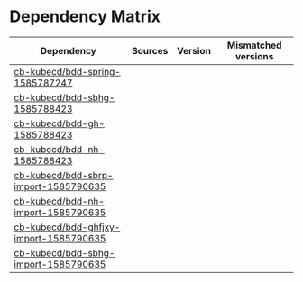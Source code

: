 # Dependency Matrix

Dependency | Sources | Version | Mismatched versions
---------- | ------- | ------- | -------------------
[cb-kubecd/bdd-spring-1585787247](https://github.com/cb-kubecd/bdd-spring-1585787247.git) |  | []() | 
[cb-kubecd/bdd-sbhg-1585788423](https://github.com/cb-kubecd/bdd-sbhg-1585788423.git) |  | []() | 
[cb-kubecd/bdd-gh-1585788423](https://github.com/cb-kubecd/bdd-gh-1585788423.git) |  | []() | 
[cb-kubecd/bdd-nh-1585788423](https://github.com/cb-kubecd/bdd-nh-1585788423.git) |  | []() | 
[cb-kubecd/bdd-sbrp-import-1585790635](https://github.com/cb-kubecd/bdd-sbrp-import-1585790635.git) |  | []() | 
[cb-kubecd/bdd-nh-import-1585790635](https://github.com/cb-kubecd/bdd-nh-import-1585790635.git) |  | []() | 
[cb-kubecd/bdd-ghfjxy-import-1585790635](https://github.com/cb-kubecd/bdd-ghfjxy-import-1585790635.git) |  | []() | 
[cb-kubecd/bdd-sbhg-import-1585790635](https://github.com/cb-kubecd/bdd-sbhg-import-1585790635.git) |  | []() | 
